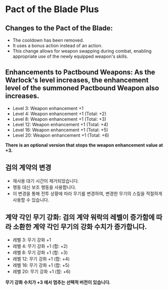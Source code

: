 # Pact of the Blade Plus

## Changes to the Pact of the Blade:
- The cooldown has been removed.
- It uses a bonus action instead of an action.
- This change allows for weapon swapping during combat, enabling appropriate use of the newly equipped weapon's skills.

## Enhancements to Pactbound Weapons: As the Warlock's level increases, the enhancement level of the summoned Pactbound Weapon also increases.
- Level 3: Weapon enhancement +1
- Level 4: Weapon enhancement +1 (Total: +2)
- Level 8: Weapon enhancement +1 (Total: +3)
- Level 12: Weapon enhancement +1 (Total: +4)
- Level 16: Weapon enhancement +1 (Total: +5)
- Level 20: Weapon enhancement +1 (Total: +6)

**There is an optional version that stops the weapon enhancement value at +3.**

## 검의 계약의 변경
- 재사용 대기 시간이 제거되었습니다.
- 행동 대신 보조 행동을 사용합니다.
- 이 변경을 통해 전투 상황에 따라 무기를 변경하여, 변경한 무기의 스킬을 적절하게 사용할 수 있습니다.

## 계약 각인 무기 강화: 검의 계약 워락의 레벨이 증가함에 따라 소환한 계약 각인 무기의 강화 수치가 증가합니다.
- 레벨 3: 무기 강화 +1
- 레벨 4: 무기 강화 +1 (합: +2)
- 레벨 8: 무기 강화 +1 (합: +3)
- 레벨 12: 무기 강화 +1 (합: +4)
- 레벨 16: 무기 강화 +1 (합: +5)
- 레벨 20: 무기 강화 +1 (합: +6)

**무기 강화 수치가 +3 에서 멈추는 선택적 버전이 있습니다.**